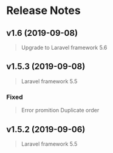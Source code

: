 # Release Notes

## v1.6 (2019-09-08)

> Upgrade to Laravel framework 5.6


## v1.5.3 (2019-09-08)

> Laravel framework 5.5

### Fixed
> Error promition
> Duplicate order

## v1.5.2 (2019-09-06)

> Laravel framework 5.5
